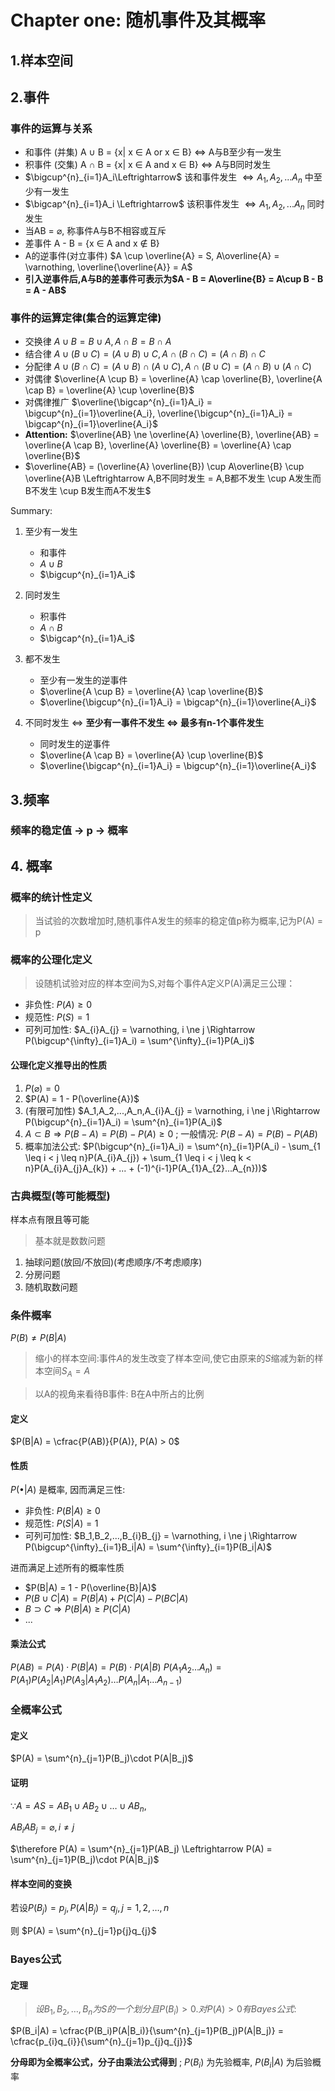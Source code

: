# Chapter one: 随机事件及其概率
## 1.样本空间
## 2.事件
### 事件的运算与关系
* 和事件 (并集) A $\cup$ B = {x| x $\in$ A or x  $\in$ B} $\Leftrightarrow$ A与B至少有一发生
* 积事件 (交集) A $\cap$ B = {x| x  $\in$ A and x  $\in$ B} $\Leftrightarrow$ A与B同时发生
* $\bigcup^{n}_{i=1}A_i\Leftrightarrow$ 该和事件发生 $\Leftrightarrow A_1,A_2,...A_n$ 中至少有一发生
* $\bigcap^{n}_{i=1}A_i \Leftrightarrow$ 该积事件发生 $\Leftrightarrow A_1,A_2,...A_n$ 同时发生
* 当AB = $\varnothing$, 称事件A与B不相容或互斥
* 差事件 A - B = {x $\in$ A and x $\notin$ B}
* A的逆事件(对立事件) $A \cup \overline{A} = S, A\overline{A} = \varnothing, \overline{\overline{A}} = A$
* **引入逆事件后,A与B的差事件可表示为$A - B = A\overline{B} = A\cup B - B = A - AB$**

### 事件的运算定律(集合的运算定律)
* 交换律 $A \cup B = B \cup A, A \cap B = B \cap A$
* 结合律 $A \cup (B \cup C) = (A \cup B) \cup C, A \cap (B \cap C) = (A \cap B) \cap C$
* 分配律 $A \cup (B \cap C) = (A \cup B) \cap (A \cup C), A \cap (B \cup C) = (A \cap B) \cup (A \cap C)$
* 对偶律 $\overline{A \cup B} = \overline{A} \cap \overline{B}, \overline{A \cap B} = \overline{A} \cup \overline{B}$
* 对偶律推广 $\overline{\bigcap^{n}_{i=1}A_i} = \bigcup^{n}_{i=1}\overline{A_i}, \overline{\bigcup^{n}_{i=1}A_i} = \bigcap^{n}_{i=1}\overline{A_i}$
* __Attention:__ $\overline{AB} \ne \overline{A} \overline{B}, \overline{AB} = \overline{A \cap B}, \overline{A} \overline{B} = \overline{A} \cap \overline{B}$
* $\overline{AB} = (\overline{A} \overline{B}) \cup A\overline{B} \cup \overline{A}B \Leftrightarrow A,B不同时发生 = A,B都不发生 \cup A发生而B不发生 \cup B发生而A不发生$

Summary:
1. 至少有一发生
    * 和事件
    * $A \cup B$
    * $\bigcup^{n}_{i=1}A_i$

2. 同时发生
    * 积事件
    * $A \cap B$
    * $\bigcap^{n}_{i=1}A_i$

3. 都不发生
    * 至少有一发生的逆事件
    * $\overline{A \cup B} = \overline{A} \cap \overline{B}$
    * $\overline{\bigcup^{n}_{i=1}A_i} = \bigcap^{n}_{i=1}\overline{A_i}$

4. 不同时发生 $\Leftrightarrow$ __至少有一事件不发生 $\Leftrightarrow$ 最多有n-1个事件发生__
    * 同时发生的逆事件
    * $\overline{A \cap B} = \overline{A} \cup \overline{B}$
    * $\overline{\bigcap^{n}_{i=1}A_i} = \bigcup^{n}_{i=1}\overline{A_i}$

## 3.频率
### 频率的稳定值 -> p -> 概率
## 4. 概率
### 概率的统计性定义
> 当试验的次数增加时,随机事件A发生的频率的稳定值p称为概率,记为P(A) = p

### 概率的公理化定义
> 设随机试验对应的样本空间为S,对每个事件A定义P(A)满足三公理：
* 非负性: $P(A) \ge 0$
* 规范性: $P(S) = 1$
* 可列可加性: $A_{i}A_{j} = \varnothing, i \ne j \Rightarrow P(\bigcup^{\infty}_{i=1}A_i) = \sum^{\infty}_{i=1}P(A_i)$

#### 公理化定义推导出的性质
1. $P(\varnothing) = 0$
2. $P(A) = 1 - P(\overline{A})$
3. (有限可加性) $A_1,A_2,...,A_n,A_{i}A_{j} = \varnothing, i \ne j \Rightarrow P(\bigcup^{n}_{i=1}A_i) = \sum^{n}_{i=1}P(A_i)$
4. $A \subset B \Rightarrow P(B-A) = P(B) - P(A) \ge 0$ ; 一般情况: $P(B-A) = P(B) - P(AB)$
5. 概率加法公式: $P(\bigcup^{n}_{i=1}A_i) = \sum^{n}_{i=1}P(A_i) - \sum_{1 \leq i < j \leq n}P(A_{i}A_{j}) + \sum_{1 \leq i < j \leq k < n}P(A_{i}A_{j}A_{k}) + ... + (-1)^{i-1}P(A_{1}A_{2}...A_{n}))$

### 古典概型(等可能概型)
样本点有限且等可能
> 基本就是数数问题

1. 抽球问题(放回/不放回)(考虑顺序/不考虑顺序)
2. 分房问题
3. 随机取数问题

### 条件概率
$P(B) \ne P(B|A)$
> 缩小的样本空间:事件$A$的发生改变了样本空间,使它由原来的$S$缩减为新的样本空间$S_A = A$

> 以A的视角来看待B事件: B在A中所占的比例
#### 定义
$P(B|A) = \cfrac{P(AB)}{P(A)}, P(A) > 0$
#### 性质
$P(\bullet|A)$ 是概率, 因而满足三性:
* 非负性: $P(B|A) \ge 0$
* 规范性: $P(S|A) = 1$
* 可列可加性: $B_1,B_2,...,B_{i}B_{j} = \varnothing, i \ne j \Rightarrow P(\bigcup^{\infty}_{i=1}B_i|A) = \sum^{\infty}_{i=1}P(B_i|A)$

进而满足上述所有的概率性质
* $P(B|A) = 1 - P(\overline{B}|A)$
* $P(B \cup C |A) = P(B|A) + P(C|A) - P(BC|A)$
* $B \supset C \Rightarrow P(B|A) \ge P(C|A)$
* ...

#### 乘法公式
$P(AB) = P(A) \cdot P(B|A) = P(B) \cdot P(A|B)$
$P(A_{1}A_{2}\ldots A_n) = P(A_1)P(A_2|A_1)P(A_3|A_{1}A_2)\ldots P(A_n|A_1\ldots A_{n-1})$


### 全概率公式
#### 定义
$P(A) = \sum^{n}_{j=1}P(B_j)\cdot P(A|B_j)$
#### 证明
$\because A = AS = AB_{1}\cup AB_{2}\cup \ldots \cup AB_n,$

$AB_{i}AB_{j} = \varnothing , i \ne j$

$\therefore P(A) = \sum^{n}_{j=1}P(AB_j) \Leftrightarrow P(A) = \sum^{n}_{j=1}P(B_j)\cdot P(A|B_j)$

#### 样本空间的变换
若设$P(B_j) = p_j, P(A|B_j) = q_j, j = 1,2,\ldots,n$

则
$P(A) = \sum^{n}_{j=1}p{j}q_{j}$

### Bayes公式
#### 定理
> $设B_1,B_2,\ldots,B_n为S的一个划分且P(B_i) > 0.对P(A) > 0有Bayes公式:$

$P(B_i|A) = \cfrac{P(B_i)P(A|B_i)}{\sum^{n}_{j=1}P(B_j)P(A|B_j)} = \cfrac{p_{i}q_{i}}{\sum^{n}_{j=1}p_{j}q_{j}}$

**分母即为全概率公式，分子由乘法公式得到** ; $P(B_i)$ 为先验概率, $P(B_i|A)$ 为后验概率
